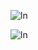 
<p align="left"> <img src="https://komarev.com/ghpvc/?username=ln&label=Profile%20views&color=0e75b6&style=flat" alt="ln" /> </p>

<p><img align="center" src="https://github-readme-streak-stats.herokuapp.com/?user=ln&" alt="ln" /></p>
